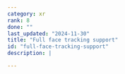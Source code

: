 ```yaml
---
category: xr
rank: 8
done: ""
last_updated: "2024-11-30"
title: "Full face tracking support"
id: "full-face-tracking-support"
description: |

---
```

